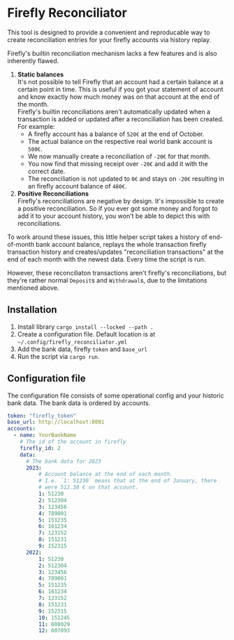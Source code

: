 # Firefly Reconciliator

This tool is designed to provide a convenient and reproducable way to create
reconciliation entries for your firefly accounts via history replay.

Firefly's builtin reconciliation mechanism lacks a few features and is also inherently flawed.

1. **Static balances** \
  It's not possible to tell Firefly that an account had a certain balance at a certain point in time.
  This is useful if you got your statement of account and know exactly how much money was on that account at the end of the month. \
  Firefly's builtin reconciliations aren't automatically updated when a transaction is added or updated after a reconciliation has been created.
  For example:
    - A firefly account has a balance of `520€` at the end of October.
    - The actual balance on the respective real world bank account is `500€`.
    - We now manually create a reconciliation of `-20€` for that month.
    - You now find that missing receipt over `-20€` and add it with the correct date.
    - The reconciliation is not updated to `0€` and stays on `-20€` resulting in an firefly account balance of `480€`.
2. **Positive Reconciliations** \
  Firefly's reconciliations are negative by design. It's impossible to create a positive reconciliation.
  So if you ever got some money and forgot to add it to your account history, you won't be able to depict this with reconciliations.

To work around these issues, this little helper script takes a history of end-of-month bank account balance,
replays the whole transaction firefly transaction history and creates/updates "reconciliation transactions"
at the end of each month with the newest data. Every time the script is run.

However, these reconciliaton transactions aren't firefly's reconciliations, but they're rather normal `Deposit`s and `Withdrawal`s, due to the limitations mentioned above.

## Installation

1. Install library `cargo install --locked --path .`
1. Create a configuration file.
  Default location is at `~/.config/firefly_reconciliator.yml`
1. Add the bank data, firefly `token` and `base_url`
1. Run the script via `cargo run`.

## Configuration file

The configuration file consists of some operational config and your historic bank data.
The bank data is ordered by accounts.

```yml
token: "firefly_token"
base_url: http://localhost:8081
accounts:
  - name: YourBankName
    # The id of the account in firefly
    firefly_id: 2
    data:
      # The bank data for 2023
      2023:
          # Account balance at the end of each month.
          # I.e. `1: 51230` means that at the end of January, there
          # were 512.30 € on that account.
          1: 51230
          2: 512304
          3: 123456
          4: 789001
          5: 151235
          6: 161234
          7: 123152
          8: 151231
          9: 152315
      2022:
          1: 51230
          2: 512304
          3: 123456
          4: 789001
          5: 151235
          6: 161234
          7: 123152
          8: 151231
          9: 152315
          10: 151245
          11: 608029
          12: 607093
```
